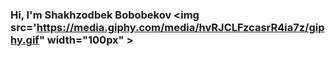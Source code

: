 ### Hi, I'm Shakhzodbek Bobobekov <img src='https://media.giphy.com/media/hvRJCLFzcasrR4ia7z/giphy.gif" width="100px" >
